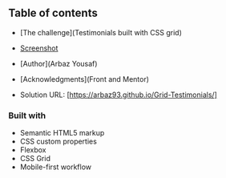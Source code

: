 ## Table of contents

- [The challenge](Testimonials built with CSS grid)
- [Screenshot](./design/desktop-design.jpg)

- [Author](Arbaz Yousaf)
- [Acknowledgments](Front and Mentor)

- Solution URL: [https://arbaz93.github.io/Grid-Testimonials/]

### Built with

- Semantic HTML5 markup
- CSS custom properties
- Flexbox
- CSS Grid
- Mobile-first workflow
